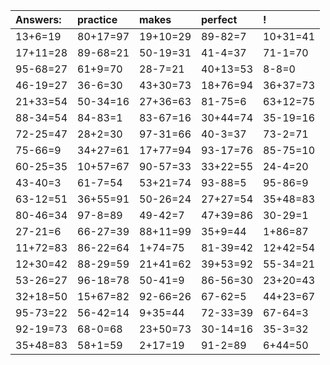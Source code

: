 | Answers: | practice | makes | perfect | ! |
| :--- | :--- | :--- | :--- | :--- |
| 13+6=19 | 80+17=97 | 19+10=29 | 89-82=7 | 10+31=41 | 
| 17+11=28 | 89-68=21 | 50-19=31 | 41-4=37 | 71-1=70 | 
| 95-68=27 | 61+9=70 | 28-7=21 | 40+13=53 | 8-8=0 | 
| 46-19=27 | 36-6=30 | 43+30=73 | 18+76=94 | 36+37=73 | 
| 21+33=54 | 50-34=16 | 27+36=63 | 81-75=6 | 63+12=75 | 
| 88-34=54 | 84-83=1 | 83-67=16 | 30+44=74 | 35-19=16 | 
| 72-25=47 | 28+2=30 | 97-31=66 | 40-3=37 | 73-2=71 | 
| 75-66=9 | 34+27=61 | 17+77=94 | 93-17=76 | 85-75=10 | 
| 60-25=35 | 10+57=67 | 90-57=33 | 33+22=55 | 24-4=20 | 
| 43-40=3 | 61-7=54 | 53+21=74 | 93-88=5 | 95-86=9 | 
| 63-12=51 | 36+55=91 | 50-26=24 | 27+27=54 | 35+48=83 | 
| 80-46=34 | 97-8=89 | 49-42=7 | 47+39=86 | 30-29=1 | 
| 27-21=6 | 66-27=39 | 88+11=99 | 35+9=44 | 1+86=87 | 
| 11+72=83 | 86-22=64 | 1+74=75 | 81-39=42 | 12+42=54 | 
| 12+30=42 | 88-29=59 | 21+41=62 | 39+53=92 | 55-34=21 | 
| 53-26=27 | 96-18=78 | 50-41=9 | 86-56=30 | 23+20=43 | 
| 32+18=50 | 15+67=82 | 92-66=26 | 67-62=5 | 44+23=67 | 
| 95-73=22 | 56-42=14 | 9+35=44 | 72-33=39 | 67-64=3 | 
| 92-19=73 | 68-0=68 | 23+50=73 | 30-14=16 | 35-3=32 | 
| 35+48=83 | 58+1=59 | 2+17=19 | 91-2=89 | 6+44=50 | 
